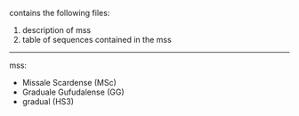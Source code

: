 contains the following files:

1) description of mss
2) table of sequences contained in the mss

---

mss:
- Missale Scardense (MSc)
- Graduale Gufudalense (GG)
- gradual (HS3)
